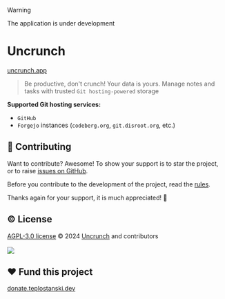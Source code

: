 > [!WARNING]
> The application is under development

# Uncrunch

[uncrunch.app](https://uncrunch.app)

> Be productive, don't crunch! Your data is yours. Manage notes and tasks with trusted `Git hosting-powered` storage

**Supported Git hosting services:**

- `GitHub`
- `Forgejo` instances (`codeberg.org`, `git.disroot.org`, etc.)

## 🤝 Contributing

Want to contribute? Awesome! To show your support is to star the project, or to raise [issues on GitHub](https://github.com/uncrunch-app/uncrunch.app/issues).

Before you contribute to the development of the project, read the [rules](https://github.com/uncrunch-app/uncrunch.app/blob/main/CONTRIBUTING.md).

Thanks again for your support, it is much appreciated! 🙏

<h2> © License</h2>
<a href="https://github.com/uncrunch-app/uncrunch.app/blob/main/LICENSE">AGPL-3.0 license</a> © 2024 <a href="https://github.com/uncrunch-app">Uncrunch</a> and contributors

<br/>
<br/>

<a href="https://github.com/uncrunch-app/uncrunch.app/graphs/contributors">
  <img src="https://contrib.rocks/image?repo=uncrunch-app/uncrunch.app" />
</a>

<h2>❤ Fund this project</h2>
<a href="https://donate.teplostanski.dev" target="_blank">donate.teplostanski.dev</a>
